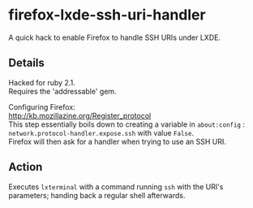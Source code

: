 # firefox-lxde-ssh-uri-handler
A quick hack to enable Firefox to handle SSH URIs under LXDE.

## Details
Hacked for ruby 2.1.  
Requires the 'addressable' gem.  
  
Configuring Firefox:   
http://kb.mozillazine.org/Register_protocol   
This step essentially boils down to creating a variable in `about:config` :   
`network.protocol-handler.expose.ssh` with value `False`.   
Firefox will then ask for a handler when trying to use an SSH URI.

## Action
Executes `lxterminal` with a command running `ssh` with the URI's parameters; handing back a regular shell afterwards.
